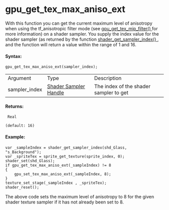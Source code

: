 # gpu_get_tex_max_aniso_ext

With this function you can get the current maximum level of anisotropy
when using the tf_anisotropic filter mode (see [
gpu_get_tex_mip_filter() ](gpu_get_tex_mip_filter) for more
information) on a shader sampler. You supply the index value for the
shader sampler (as returned by the function [ shader_get_sampler_index()
](../../Asset_Management/Shaders/shader_get_sampler_index) , and the
function will return a value within the range of 1 and 16.

#### Syntax:

``` gml
gpu_get_tex_max_aniso_ext(sampler_index);
```

|               |                                                                                                                                  |                                        |
|---------------|----------------------------------------------------------------------------------------------------------------------------------|----------------------------------------|
| Argument      | Type                                                                                                                             | Description                            |
| sampler_index |  [Shader Sampler Handle](../../../../../GameMaker_Language/GML_Reference/Asset_Management/Shaders/shader_get_sampler_index)  | The index of the shader sampler to get |

#### Returns:

``` gml
 Real

(default: 16)
```

#### Example:

``` gml
var _sampleIndex = shader_get_sampler_index(shd_Glass, "s_Background");
var _spriteTex = sprite_get_texture(sprite_index, 0);
shader_set(shd_Glass);
if gpu_get_tex_max_aniso_ext(_sampleIndex) != 8
{
    gpu_set_tex_max_aniso_ext(_sampleIndex, 8);
}
texture_set_stage(_sampleIndex , _spriteTex);
shader_reset();
```

The above code sets the maximum level of anisotropy to 8 for the given
shader texture sampler if it has not already been set to 8.
